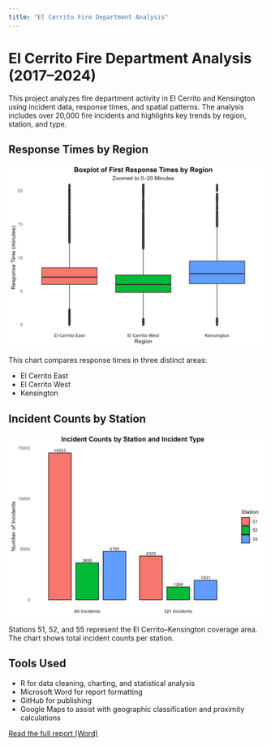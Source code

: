 ```yaml
---
title: "El Cerrito Fire Department Analysis"
---
```


# El Cerrito Fire Department Analysis (2017–2024)

This project analyzes fire department activity in El Cerrito and Kensington using incident data, response times, and spatial patterns. The analysis includes over 20,000 fire incidents and highlights key trends by region, station, and type.

## Response Times by Region

<img src="boxplot_response_times_by_region.png" alt="Boxplot of Response Times by Region" width="600"/>

This chart compares response times in three distinct areas:
- El Cerrito East
- El Cerrito West
- Kensington

## Incident Counts by Station

<img src="bar_incident_counts_by_station.png" alt="Incident Counts by Station" width="600"/>

Stations 51, 52, and 55 represent the El Cerrito–Kensington coverage area. The chart shows total incident counts per station.

## Tools Used

- R for data cleaning, charting, and statistical analysis
- Microsoft Word for report formatting
- GitHub for publishing
- Google Maps to assist with geographic classification and proximity calculations

[Read the full report (Word)](https://github.com/IraSharenow100/el-cerrito-fire-report/raw/main/El-Cerrito-Fire-Department-Analysis-20250728.docx)

